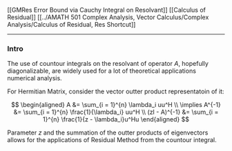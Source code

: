 [[GMRes Error Bound via Cauchy Integral on Resolvant]]
[[Calculus of Residual]]
[[../AMATH 501 Complex Analysis, Vector Calculus/Complex Analysis/Calculus of Residual, Res Shortcut]]

---
### **Intro**

The use of countour integrals on the resolvant of operator $A$, hopefully diagonalizable, are widely used for a lot of theoretical applications numerical analysis. 

For Hermitian Matrix, consider the vector outter product representatoin of it: 

$$
\begin{aligned}
    A &= \sum_{i = 1}^{n} \lambda_i uu^H
    \\
    \implies A^{-1} &= \sum_{i = 1}^{n}
        \frac{1}{\lambda_i} uu^H
    \\
    (zI - A)^{-1} &= 
    \sum_{i = 1}^{n}
        \frac{1}{z - \lambda_i}u^Hu
\end{aligned}
$$

Parameter $z$ and the summation of the outter products of eigenvectors allows for the applications of Residual Method from the countour integral. 


